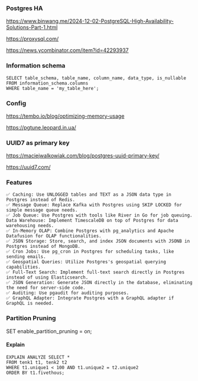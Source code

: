 ### Postgres HA

https://www.binwang.me/2024-12-02-PostgreSQL-High-Availability-Solutions-Part-1.html

https://proxysql.com/

https://news.ycombinator.com/item?id=42293937


### Information schema
```
SELECT table_schema, table_name, column_name, data_type, is_nullable 
FROM information_schema.columns  
WHERE table_name = 'my_table_here'; 
```
### Config

https://tembo.io/blog/optimizing-memory-usage

https://pgtune.leopard.in.ua/

###  UUID7 as primary key

https://maciejwalkowiak.com/blog/postgres-uuid-primary-key/

https://uuid7.com/



### Features
```
✅ Caching: Use UNLOGGED tables and TEXT as a JSON data type in Postgres instead of Redis.
✅ Message Queue: Replace Kafka with Postgres using SKIP LOCKED for simple message queue needs.
✅ Job Queue: Use Postgres with tools like River in Go for job queuing.
Data Warehouse: Implement TimescaleDB on top of Postgres for data warehousing needs.
✅ In-Memory OLAP: Combine Postgres with pg_analytics and Apache Datafusion for OLAP functionalities.
✅ JSON Storage: Store, search, and index JSON documents with JSONB in Postgres instead of MongoDB.
✅ Cron Jobs: Use pg_cron in Postgres for scheduling tasks, like sending emails.
✅ Geospatial Queries: Utilize Postgres's geospatial querying capabilities.
✅ Full-Text Search: Implement full-text search directly in Postgres instead of using Elasticsearch.
✅ JSON Generation: Generate JSON directly in the database, eliminating the need for server-side code.
✅ Auditing: Use pgaudit for auditing purposes.
✅ GraphQL Adapter: Integrate Postgres with a GraphQL adapter if GraphQL is needed.

```

### Partition Pruning
SET enable_partition_pruning = on; 

#### Explain
```
EXPLAIN ANALYZE SELECT *
FROM tenk1 t1, tenk2 t2
WHERE t1.unique1 < 100 AND t1.unique2 = t2.unique2
ORDER BY t1.fivethous;
```
